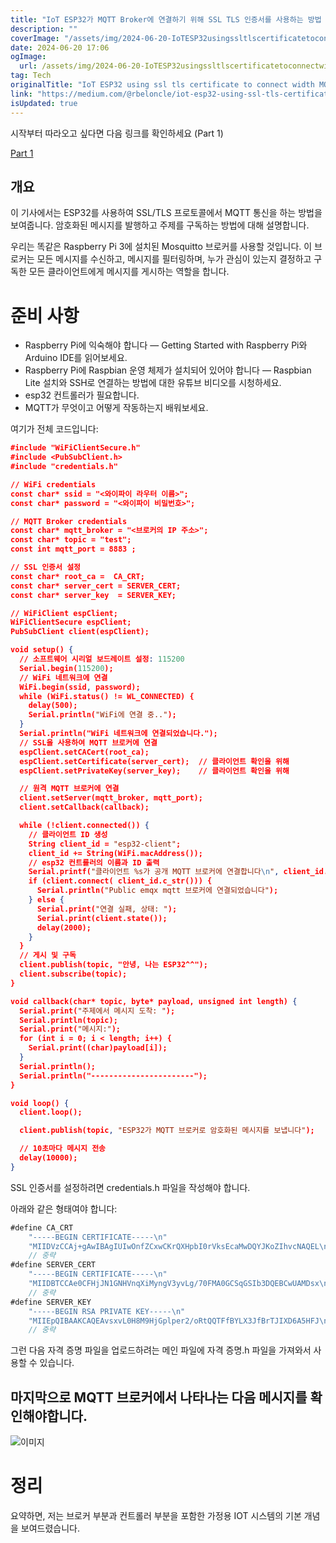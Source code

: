 ```yaml
---
title: "IoT ESP32가 MQTT Broker에 연결하기 위해 SSL TLS 인증서를 사용하는 방법 파트 2"
description: ""
coverImage: "/assets/img/2024-06-20-IoTESP32usingssltlscertificatetoconnectwidthMQTTBrokerPart2_0.png"
date: 2024-06-20 17:06
ogImage:
  url: /assets/img/2024-06-20-IoTESP32usingssltlscertificatetoconnectwidthMQTTBrokerPart2_0.png
tag: Tech
originalTitle: "IoT ESP32 using ssl tls certificate to connect width MQTT Broker (Part 2 )"
link: "https://medium.com/@rbeloncle/iot-esp32-using-ssl-tls-certificate-to-connect-width-mqtt-broker-part-2-fce78fae7310"
isUpdated: true
---
```


시작부터 따라오고 싶다면 다음 링크를 확인하세요 (Part 1)

[Part 1](/assets/img/2024-06-20-IoTESP32usingssltlscertificatetoconnectwidthMQTTBrokerPart2_0.png)

## 개요

이 기사에서는 ESP32를 사용하여 SSL/TLS 프로토콜에서 MQTT 통신을 하는 방법을 보여줍니다. 암호화된 메시지를 발행하고 주제를 구독하는 방법에 대해 설명합니다.

<!-- cozy-coder - 수평 -->

<ins class="adsbygoogle"
     style="display:block"
     data-ad-client="ca-pub-4877378276818686"
     data-ad-slot="1107185301"
     data-ad-format="auto"
     data-full-width-responsive="true"></ins>

<script>
     (adsbygoogle = window.adsbygoogle || []).push({});
</script>

우리는 똑같은 Raspberry Pi 3에 설치된 Mosquitto 브로커를 사용할 것입니다. 이 브로커는 모든 메시지를 수신하고, 메시지를 필터링하며, 누가 관심이 있는지 결정하고 구독한 모든 클라이언트에게 메시지를 게시하는 역할을 합니다.

# 준비 사항

- Raspberry Pi에 익숙해야 합니다 — Getting Started with Raspberry Pi와 Arduino IDE를 읽어보세요.
- Raspberry Pi에 Raspbian 운영 체제가 설치되어 있어야 합니다 — Raspbian Lite 설치와 SSH로 연결하는 방법에 대한 유튜브 비디오를 시청하세요.
- esp32 컨트롤러가 필요합니다.
- MQTT가 무엇이고 어떻게 작동하는지 배워보세요.

여기가 전체 코드입니다:

<!-- cozy-coder - 수평 -->

<ins class="adsbygoogle"
     style="display:block"
     data-ad-client="ca-pub-4877378276818686"
     data-ad-slot="1107185301"
     data-ad-format="auto"
     data-full-width-responsive="true"></ins>

<script>
     (adsbygoogle = window.adsbygoogle || []).push({});
</script>

```json
#include "WiFiClientSecure.h"
#include <PubSubClient.h>
#include "credentials.h"

// WiFi credentials
const char* ssid = "<와이파이 라우터 이름>";
const char* password = "<와이파이 비밀번호>";

// MQTT Broker credentials
const char* mqtt_broker = "<브로커의 IP 주소>";
const char* topic = "test";
const int mqtt_port = 8883 ;

// SSL 인증서 설정
const char* root_ca =  CA_CRT;
const char* server_cert = SERVER_CERT;
const char* server_key  = SERVER_KEY;

// WiFiClient espClient;
WiFiClientSecure espClient;
PubSubClient client(espClient);

void setup() {
  // 소프트웨어 시리얼 보드레이트 설정: 115200
  Serial.begin(115200);
  // WiFi 네트워크에 연결
  WiFi.begin(ssid, password);
  while (WiFi.status() != WL_CONNECTED) {
    delay(500);
    Serial.println("WiFi에 연결 중..");
  }
  Serial.println("WiFi 네트워크에 연결되었습니다.");
  // SSL을 사용하여 MQTT 브로커에 연결
  espClient.setCACert(root_ca);
  espClient.setCertificate(server_cert);  // 클라이언트 확인을 위해
  espClient.setPrivateKey(server_key);    // 클라이언트 확인을 위해

  // 원격 MQTT 브로커에 연결
  client.setServer(mqtt_broker, mqtt_port);
  client.setCallback(callback);

  while (!client.connected()) {
    // 클라이언트 ID 생성
    String client_id = "esp32-client";
    client_id += String(WiFi.macAddress());
    // esp32 컨트롤러의 이름과 ID 출력
    Serial.printf("클라이언트 %s가 공개 MQTT 브로커에 연결합니다\n", client_id.c_str());
    if (client.connect( client_id.c_str())) {
      Serial.println("Public emqx mqtt 브로커에 연결되었습니다");
    } else {
      Serial.print("연결 실패, 상태: ");
      Serial.print(client.state());
      delay(2000);
    }
  }
  // 게시 및 구독
  client.publish(topic, "안녕, 나는 ESP32^^");
  client.subscribe(topic);
}

void callback(char* topic, byte* payload, unsigned int length) {
  Serial.print("주제에서 메시지 도착: ");
  Serial.println(topic);
  Serial.print("메시지:");
  for (int i = 0; i < length; i++) {
    Serial.print((char)payload[i]);
  }
  Serial.println();
  Serial.println("-----------------------");
}

void loop() {
  client.loop();

  client.publish(topic, "ESP32가 MQTT 브로커로 암호화된 메시지를 보냅니다");

  // 10초마다 메시지 전송
  delay(10000);
}
```

SSL 인증서를 설정하려면 credentials.h 파일을 작성해야 합니다.

아래와 같은 형태여야 합니다:

```js
#define CA_CRT                                                           \
    "-----BEGIN CERTIFICATE-----\n"                                      \
    "MIIDVzCCAj+gAwIBAgIUIwOnfZCxwCKrQXHpbI0rVksEcaMwDQYJKoZIhvcNAQEL\n" \
    // 중략
#define SERVER_CERT                                                      \
    "-----BEGIN CERTIFICATE-----\n"                                      \
    "MIIDBTCCAe0CFHjJN1GNHVnqXiMyngV3yvLg/70FMA0GCSqGSIb3DQEBCwUAMDsx\n" \
    // 중략
#define SERVER_KEY                                                       \
    "-----BEGIN RSA PRIVATE KEY-----\n"                                  \
    "MIIEpQIBAAKCAQEAvsxvL0H8M9HjGplper2/oRtQQTFfBYLX3JfBrTJIXD6A5HFJ\n" \
    // 중략
```

<!-- cozy-coder - 수평 -->

<ins class="adsbygoogle"
     style="display:block"
     data-ad-client="ca-pub-4877378276818686"
     data-ad-slot="1107185301"
     data-ad-format="auto"
     data-full-width-responsive="true"></ins>

<script>
     (adsbygoogle = window.adsbygoogle || []).push({});
</script>

그런 다음 자격 증명 파일을 업로드하려는 메인 파일에 자격 증명.h 파일을 가져와서 사용할 수 있습니다.

## 마지막으로 MQTT 브로커에서 나타나는 다음 메시지를 확인해야합니다.

![이미지](/assets/img/2024-06-20-IoTESP32usingssltlscertificatetoconnectwidthMQTTBrokerPart2_1.png)

# 정리

<!-- cozy-coder - 수평 -->

<ins class="adsbygoogle"
     style="display:block"
     data-ad-client="ca-pub-4877378276818686"
     data-ad-slot="1107185301"
     data-ad-format="auto"
     data-full-width-responsive="true"></ins>

<script>
     (adsbygoogle = window.adsbygoogle || []).push({});
</script>

요약하면, 저는 브로커 부분과 컨트롤러 부분을 포함한 가정용 IOT 시스템의 기본 개념을 보여드렸습니다.
